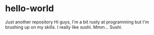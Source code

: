 # hello-world
Just another repository
Hi guys, I'm a bit rusty at programming but I'm brushing up on my skills. I really like sushi. Mmm... Sushi.
